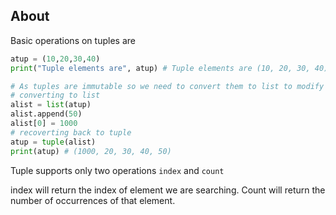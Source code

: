 ## About

Basic operations on tuples are

```python
atup = (10,20,30,40)
print("Tuple elements are", atup) # Tuple elements are (10, 20, 30, 40)

# As tuples are immutable so we need to convert them to list to modify them
# converting to list
alist = list(atup)
alist.append(50)
alist[0] = 1000
# recoverting back to tuple
atup = tuple(alist)
print(atup) # (1000, 20, 30, 40, 50)
```

Tuple supports only two operations `index` and `count`

index will return the index of element we are searching. Count will return the number of occurrences of that element.
